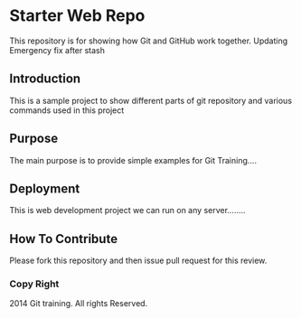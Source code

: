 

# Starter Web Repo

This repository is for showing how Git and GitHub work together. Updating Emergency fix after stash

## Introduction

This is a sample project to show different parts of git repository and various commands used in this project

## Purpose 

The main purpose is to provide simple examples for Git Training....

## Deployment

This is web development project we can run on any server........

## How To Contribute

Please fork this repository and then issue pull request for this review.

### Copy Right

2014 Git training. All rights Reserved.
